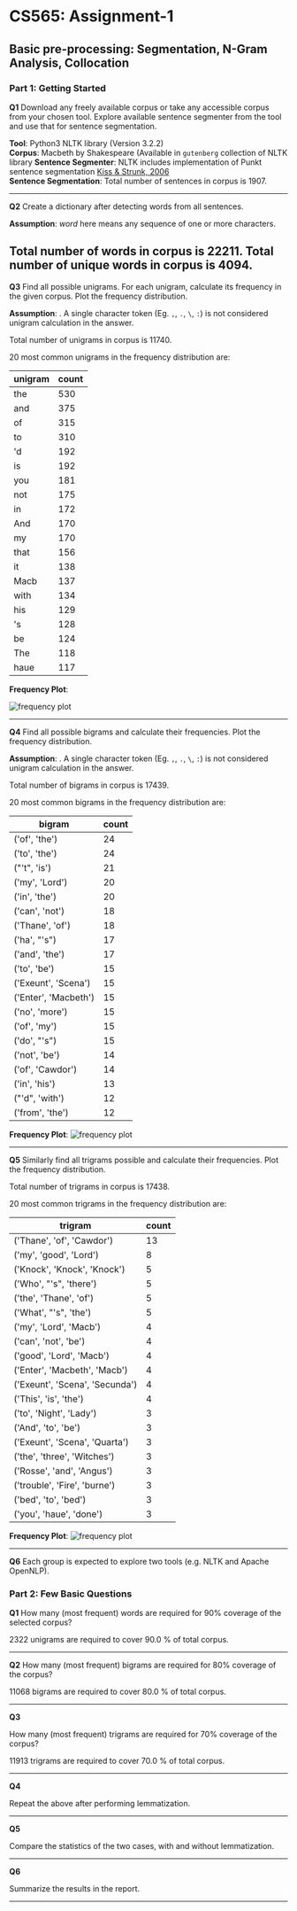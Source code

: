 # CS565: Assignment-1

## Basic pre-processing: Segmentation, N-Gram Analysis, Collocation

### Part 1: Getting Started

**Q1** 
Download any freely available corpus or take any accessible corpus from your chosen tool. Explore available sentence segmenter from the tool and use that for sentence segmentation.

**Tool**: Python3 NLTK library (Version 3.2.2)  
**Corpus**: Macbeth by Shakespeare (Available in ``gutenberg`` collection of  NLTK library
**Sentence Segmenter**: NLTK includes implementation of Punkt sentence segmentation [Kiss & Strunk, 2006](http://www.mitpressjournals.org/doi/abs/10.1162/coli.2006.32.4.485#.WJCTQVcnPCI)  
**Sentence Segmentation**: Total number of sentences in corpus is 1907.

---

**Q2**
Create a dictionary after detecting words from all sentences.

**Assumption**: *word* here means any sequence of one or more characters.

Total number of words in corpus is 22211.
Total number of unique words in corpus is 4094.
---

**Q3**
Find all possible unigrams. For each unigram, calculate its frequency in the given corpus. Plot the frequency distribution.

**Assumption**: . A single character token (Eg. `,`, `.`, `\`, `:`) is not considered unigram calculation in the answer.

Total number of unigrams in corpus is 11740.

20 most common unigrams in the frequency distribution are:

| unigram  | count |
|------|-----|
| the  | 530 |
| and  | 375 |
| of   | 315 |
| to   | 310 |
| 'd   | 192 |
| is   | 192 |
| you  | 181 |
| not  | 175 |
| in   | 172 |
| And  | 170 |
| my   | 170 |
| that | 156 |
| it   | 138 |
| Macb | 137 |
| with | 134 |
| his  | 129 |
| 's   | 128 |
| be   | 124 |
| The  | 118 |
| haue | 117 |  

**Frequency Plot**:  

![frequency plot](plots/plot1_3.png)

---

**Q4**
Find all possible bigrams and calculate their frequencies. Plot the frequency distribution.

**Assumption**: . A single character token (Eg. `,`, `.`, `\`, `:`) is not considered unigram calculation in the answer.

Total number of bigrams in corpus is 17439.

20 most common bigrams in the frequency distribution are:

| bigram  | count |
|------|-----|
| ('of', 'the') | 24 |
| ('to', 'the') | 24 |
| ("'t", 'is') | 21 |
| ('my', 'Lord') | 20 |
| ('in', 'the') | 20 |
| ('can', 'not') | 18 |
| ('Thane', 'of') | 18 |
| ('ha', "'s") | 17 |
| ('and', 'the') | 17 |
| ('to', 'be') | 15 |
| ('Exeunt', 'Scena') | 15 |
| ('Enter', 'Macbeth') | 15 |
| ('no', 'more') | 15 |
| ('of', 'my') | 15 |
| ('do', "'s") | 15 |
| ('not', 'be') | 14 |
| ('of', 'Cawdor') | 14 |
| ('in', 'his') | 13 |
| ("'d", 'with') | 12 |
| ('from', 'the') | 12 |

**Frequency Plot**:
![frequency plot](plots/plot1_4.png)

---

**Q5**
Similarly find all trigrams possible and calculate their frequencies. Plot the frequency distribution.

Total number of trigrams in corpus is 17438.

20 most common trigrams in the frequency distribution are:

| trigram  | count |
|------|-----|
| ('Thane', 'of', 'Cawdor') | 13 |
| ('my', 'good', 'Lord') | 8 |
| ('Knock', 'Knock', 'Knock') | 5 |
| ('Who', "'s", 'there') | 5 |
| ('the', 'Thane', 'of') | 5 |
| ('What', "'s", 'the') | 5 |
| ('my', 'Lord', 'Macb') | 4 |
| ('can', 'not', 'be') | 4 |
| ('good', 'Lord', 'Macb') | 4 |
| ('Enter', 'Macbeth', 'Macb') | 4 |
| ('Exeunt', 'Scena', 'Secunda') | 4 |
| ('This', 'is', 'the') | 4 |
| ('to', 'Night', 'Lady') | 3 |
| ('And', 'to', 'be') | 3 |
| ('Exeunt', 'Scena', 'Quarta') | 3 |
| ('the', 'three', 'Witches') | 3 |
| ('Rosse', 'and', 'Angus') | 3 |
| ('trouble', 'Fire', 'burne') | 3 |
| ('bed', 'to', 'bed') | 3 |
| ('you', 'haue', 'done') | 3 |

**Frequency Plot**:
![frequency plot](plots/plot1_5.png)

---

**Q6**
Each group is expected to explore two tools (e.g. NLTK and Apache OpenNLP).


### Part 2: Few Basic Questions

**Q1**
How many (most frequent) words are required for 90% coverage of the selected corpus?

2322 unigrams are required to cover 90.0 % of total corpus.

---

**Q2**
How many (most frequent) bigrams are required for 80% coverage of the corpus?

11068 bigrams are required to cover 80.0 % of total corpus.

---

**Q3**

How many (most frequent) trigrams are required for 70% coverage of the corpus?

11913 trigrams are required to cover 70.0 % of total corpus.

---

**Q4**

Repeat the above after performing lemmatization.

---

**Q5**

Compare the statistics of the two cases, with and without lemmatization.

---

**Q6**

Summarize the results in the report.

---
